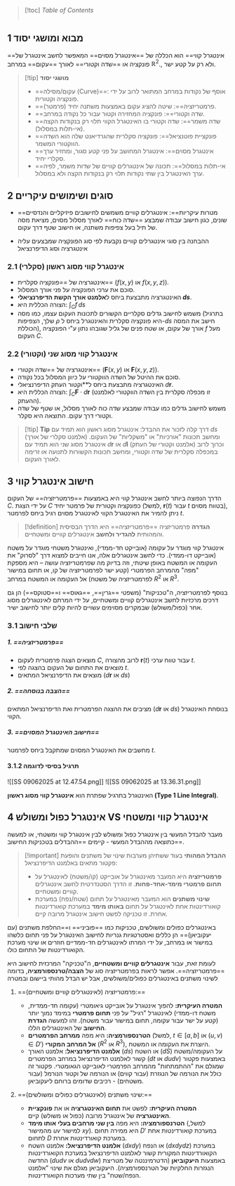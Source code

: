 > [!toc] *Table of Contents*
> ```toc

## 1 מבוא ומושגי יסוד
==אינטגרל קווי== הוא הכללה של ==אינטגרל מסוים== המאפשר לחשב אינטגרל של פונקציה או ==שדה וקטורי== לאורך ==עקום== במרחב  $\mathbb{R}^2$., ולא רק על קטע ישר.

> [!tip] **מושגי יסוד**
> *   ==עקום/מסילה (Curve)==: אוסף של נקודות במרחב המתואר לרוב על ידי פונקציה וקטורית.
> *   ==פרמטריזציה==: שיטה להציג עקום באמצעות משתנה יחיד (פרמטר).
> *   ==שדה וקטורי==: פונקציה המחזירה וקטור עבור כל נקודה במרחב.
> *   ==שדה משמר==: שדה וקטורי בו האינטגרל הקווי תלוי רק בנקודות הקצה (אי-תלות במסלול).
> *   ==פונקציית פוטנציאל==: פונקציה סקלרית שהגרדיאנט שלה הוא השדה הווקטורי המשמר.
> *   ==אינטגרל מסוים==: אינטגרל המחושב על פני קטע סגור, ומחזיר ערך סקלרי יחיד.
> *  ==אי-תלות במסלול==: תכונה של אינטגרלים קוויים של שדות משמר, לפיה ערך האינטגרל בין שתי נקודות תלוי רק בנקודות הקצה ולא במסלול.
## 2 סוגים ושימושים עיקריים

* ==מטרות עיקריות==: אינטגרלים קוויים משמשים לחישובים פיזיקליים והנדסיים שונים, כגון חישוב עבודה שמבצע ==שדה כוח== לאורך מסלול מסוים, מציאת מסה של תיל בעל צפיפות משתנה, או חישוב שטף דרך עקום.

- ההבחנה בין סוגי אינטגרלים קוויים נקבעת לפי סוג הפונקציה שמבצעים עליה אינטגרציה וסוג הדיפרנציאל

### 2.1 אינטגרל קווי מסוג ראשון (סקלרי)
*   אינטגרציה של ==פונקציה סקלרית== ($f(x,y)$ או $f(x,y,z)$).
*   סוכם את ערכי הפונקציה על פני אורך המסלול.
*   האינטגרציה מתבצעת ביחס ל**אלמנט אורך הקשת הדיפרנציאלי $ds$**.
*   הצורה הכללית היא: $\int_C f \, ds$
* משמש לחישוב גדלים סקלריים הקשורים לתכונות העקום עצמו, כמו מסה (בתרגיל שלך, הצפיפות $\rho$ היא פונקציה סקלרית והאינטגרל ביחס ל-$ds$ חישב את המסה הכוללת), אורך של עקום, או שטח פנים של גליל שגובהו נתון ע"י הפונקציה $f$ מעל העקום $C$.

### 2.2 אינטגרל קווי מסוג שני (וקטורי)
*   אינטגרציה של ==שדה וקטורי== ($\mathbf{F}(x,y)$ או $\mathbf{F}(x,y,z)$).
*   סוכם את ההיטל של השדה הווקטורי על כיוון המסלול בכל נקודה.
*   האינטגרציה מתבצעת ביחס ל**וקטור העתק הדיפרנציאלי $d\mathbf{r}$.
*   הצורה הכללית היא: $\int_C \mathbf{F} \cdot d\mathbf{r}$ (זו מכפלה סקלרית בין השדה הווקטורי לאלמנט ההעתק).
*  משמש לחישוב גדלים כמו עבודה שמבצע שדה כוח לאורך מסלול, או שטף של שדה וקטורי דרך עקום. התוצאה היא סקלר.

> [!tip] **Tip**
> דרך קלה לזכור את ההבדל: אינטגרל מסוג ראשון הוא תמיד עם $ds$ (אלמנט סקלרי של אורך) ומחשב תכונות "אורכיות" או "משקליות" של העקום. אינטגרל מסוג שני הוא תמיד עם $d\mathbf{r}$ או $d\mathbf{l}$ (אלמנט וקטורי של העתק) וכרוך לרוב במכפלה סקלרית של שדה וקטורי, ומחשב תכונות הקשורות לתנועה או זרימה לאורך העקום.

## 3 חישוב אינטגרל קווי
הדרך הנפוצה ביותר לחשב אינטגרל קווי היא באמצעות ==פרמטריזציה== של העקום $C$. על ידי הצגת $C$ כפונקציה וקטורית של פרמטר יחיד (למשל, $\mathbf{r}(t)$ עבור $t$ בטווח מסוים), ניתן להמיר את האינטגרל הקווי לאינטגרל מסוים רגיל ביחס לפרמטר $t$.

> [!definition] **הגדרה** פרמטריזציה
> ==פרמטריזציה== היא הדרך הבסיסית והמהותית **להגדיר ולחשב** אינטגרלים קוויים ומשטחיים.
> 
אינטגרל קווי מוגדר על עקומה (אובייקט חד-ממדי), ואינטגרל משטחי מוגדר על משטח (אובייקט דו-ממדי). כדי לחשב אינטגרלים אלה, אנו חייבים למצוא דרך "לסרוק" את העקומה או המשטח באופן שיטתי, וזה בדיוק מה שפרמטריזציה עושה – היא מספקת "מפה" מהמרחב הפרמטרי (קטע ישר לפרמטריזציה של קו, או תחום במישור לפרמטריזציה של משטח) אל העקומה או המשטח במרחב $R^2$ או $R^3$.

בנוסף לפרמטריזציה, ה"טכניקות" (משפטי ==גרין==, ==גאוס== ו==סטוקס==) הן גם דרכים מרכזיות לחשב אינטגרלים קוויים ומשטחיים, על ידי המרתם לאינטגרלים מסוג אחר (כפול/משולש) שבמקרים מסוימים עשויים להיות קלים יותר לחישוב ישיר.
### 3.1 שלבי חישוב
##### 1. ==פרמטריזציה==
   - מוצאים הצגה פרמטרית לעקום $C$, לרוב מהצורה $\mathbf{r}(t)$ עבור טווח ערכי $t$.
   - מוצאים את התחום של העקום בהצגה לפי $t$.
   - מוצאים את הדיפרנציאל המתאים ($d\mathbf{r}$ או $ds$)
##### 2. ==הצבה בנוסחה==
   מציבים את ההצגה הפרמטרית ואת הדיפרנציאל המתאים ($d\mathbf{r}$ או $ds$) בנוסחת האינטגרל הקווי.
##### 3. ==חישוב האינטגרל המסוים==
   מחשבים את האינטגרל המסוים שמתקבל ביחס לפרמטר $t$.
#### 3.1.2 תרגיל בסיסי לדוגמה
![[SS 09062025 at 12.47.54.png]]
![[SS 09062025 at 13.36.31.png]]

האינטגרל בתרגיל שפתרת הוא **אינטגרל קווי מסוג ראשון (Type 1 Line Integral)**.


## 4 אינטגרל כפול ומשולש VS אינטגרל קווי ומשטחי
מעבר להבדל המעשי בין אינטגרל כפול ומשולש לבין אינטגרל קווי ומשטחי, או למעשה כתוצאה מההבדל המעשי - קיימים ==ההבדלים בטכניקות החישוב==.

> [!important] **ההבדל המהותי**
> בעוד ששתיהן מערבות שינוי של משתנים והופעת פקטור מתאים באלמנט הדיפרנציאל:
> *   **פרמטריזציה** היא המעבר מאינטגרל על אובייקט (קו/משטח) לאינטגרל על **תחום פרמטרי מימד-אחד-פחות**. זו הדרך הסטנדרטית לחשב אינטגרלים קוויים ומשטחיים.
> *   **שינוי משתנים** הוא המעבר מאינטגרל על תחום (שטח/נפח) במערכת קואורדינטות אחת לאינטגרל על תחום **באותו מימד** במערכת קואורדינטות אחרת. זו טכניקה לפשט חישוב אינטגרל מרובה קיים.

באינטגרלים כפולים ומשולשים, טכניקות כמו ==פוביני== ו==החלפת משתנים (עם יעקוביאן)== הן כללים ואסטרטגיות גנריות לחישוב האינטגרל על פני תחום כלשהו במישור או במרחב, על ידי המרתו לאינטגרלים חד-ממדיים חוזרים או שינוי מערכת הקואורדינטות של התחום כולו.

לעומת זאת, עבור **אינטגרלים קוויים ומשטחיים**, ה"טכניקה" המרכזית לחישוב היא ==פרמטריזציה==.
אפשר לראות בפרמטריזציה סוג של **הצבה/טרנספורמציה**, בדומה לשינוי משתנים באינטגרלים כפולים/משולשים, אבל יש הבדל מהותי ביישום ובמטרה

1.  ==פרמטריזציה (לאינטגרלים קוויים ומשטחיים):==
    *   **המטרה העיקרית:** להפוך אינטגרל על אובייקט גיאומטרי (עקומה חד-ממדית, משטח דו-ממדי) לאינטגרל "רגיל" על פני **תחום פרמטרי** במימד נמוך יותר (קטע על ישר עבור עקומה, תחום במישור עבור משטח). זהו למעשה **הגדרת החישוב** של האינטגרלים הללו.
    *   **הטרנספורמציה:** היא מפה **ממרחב הפרמטרים** (למשל, $t \in [a,b]$ או $(u,v) \in D'$) **אל המרחב המקורי** ($R^2$ או $R^3$), היוצרת את העקומה או המשטח.
    *   **אלמנט הדיפרנציאל:** אלמנט האורך ($ds$) או השטח ($dS$) על העקומה/משטח קשור לאלמנט הדיפרנציאל במרחב הפרמטרים ($dt$ או $du dv$) באמצעות פקטור שמגלם את "ההתמתחות" מהמרחב הפרמטרי לאובייקט הגאומטרי. פקטור זה כולל את הנורמה של הנגזרת (עבור קווים) או הנורמה של וקטור הנורמל (עבור משטחים) - רכיבים שדומים ברוחם ליעקוביאן.

2.  ==שינוי משתנים (לאינטגרלים כפולים ומשולשים):==
    *   **המטרה העיקרית:** לפשט את **תחום האינטגרציה** או את **פונקציית האינטגרציה** של אינטגרל מרובה (כפול או משולש) קיים.
    *   **הטרנספורמציה:** היא מפה **בין שני מרחבים בעלי אותו מימד** (למשל, מהמישור $uv$ למישור $xy$). היא ממירה תחום $D'$ במערכת קואורדינטות אחת לתחום $D$ במערכת קואורדינטות אחרת.
    *   **אלמנט הדיפרנציאל:** אלמנט השטח ($dx dy$) או הנפח ($dx dy dz$) במערכת הקואורדינטות המקורית קשור לאלמנט הדיפרנציאל במערכת הקואורדינטות החדשה ($du dv$ או $du dv dw$) באמצעות **היעקוביאן** (הדטרמיננטה של מטריצת הנגזרות החלקיות של הטרנספורמציה). היעקוביאן מגלם את שינוי "אלמנט הנפח/שטח" בין שתי מערכות הקואורדינטות.
